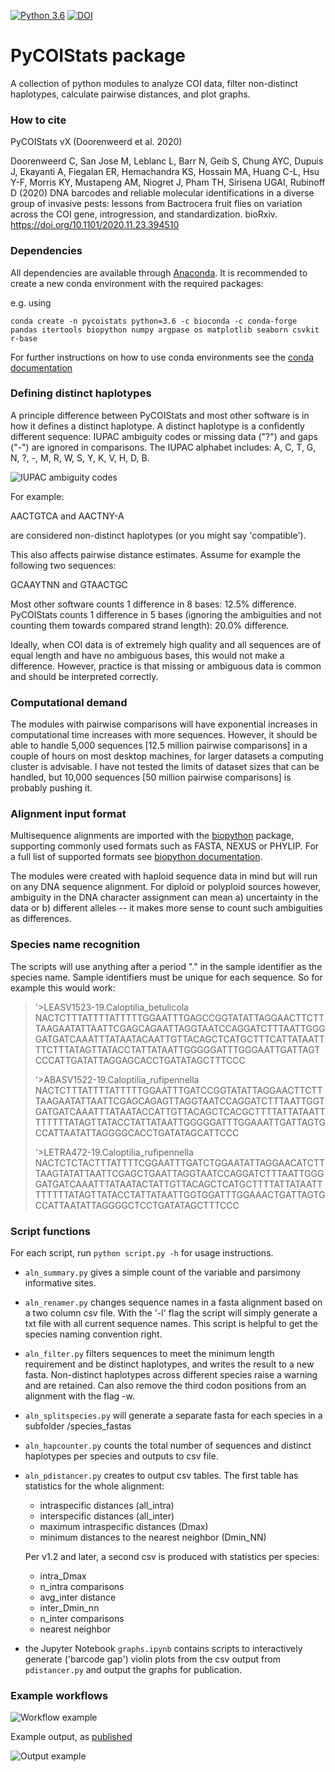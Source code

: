 [![Python 3.6](https://img.shields.io/badge/python-3.6-blue.svg)](https://www.python.org/downloads/release/python-360/)
[![DOI](https://zenodo.org/badge/264048060.svg)](https://zenodo.org/badge/latestdoi/264048060)

# PyCOIStats package
A collection of python modules to analyze COI data, filter non-distinct haplotypes, calculate pairwise distances, and plot graphs.


### How to cite

PyCOIStats vX (Doorenweerd et al. 2020)

Doorenweerd C, San Jose M, Leblanc L, Barr N, Geib S, Chung AYC, Dupuis J, Ekayanti A, Fiegalan ER, Hemachandra KS, Hossain MA, Huang C-L, Hsu Y-F, Morris KY, Mustapeng AM, Niogret J, Pham TH, Sirisena UGAI, Rubinoff D (2020) DNA barcodes and reliable molecular identifications in a diverse group of invasive pests: lessons from Bactrocera fruit flies on variation across the COI gene, introgression, and standardization. bioRxiv. https://doi.org/10.1101/2020.11.23.394510 

### Dependencies

All dependencies are available through [Anaconda](https://anaconda.org/anaconda/repo). It is recommended to create a new conda environment with the required packages:

e.g. using

```conda create -n pycoistats python=3.6 -c bioconda -c conda-forge pandas itertools biopython numpy argpase os matplotlib seaborn csvkit r-base```

For further instructions on how to use conda environments see the [conda documentation](https://docs.conda.io/projects/conda/en/latest/user-guide/tasks/manage-environments.html)


### Defining distinct haplotypes

A principle difference between PyCOIStats and most other software is in how it defines a distinct haplotype. A distinct haplotype is a confidently different sequence: IUPAC ambiguity codes or missing data ("?") and gaps ("-") are ignored in comparisons. The IUPAC alphabet includes: A, C, T, G, N, ?, -, M, R, W, S, Y, K, V, H, D, B.

![IUPAC ambiguity codes](IUPAC_codes.png)

For example:

AACTGTCA and AACTNY-A

are considered non-distinct haplotypes (or you might say 'compatible').

This also affects pairwise distance estimates. Assume for example the following two sequences:

GCAAYTNN and GTAACTGC

Most other software counts 1 difference in 8 bases: 12.5% difference. PyCOIStats counts 1 difference in 5 bases (ignoring the ambiguities and not counting them towards compared strand length): 20.0% difference.

Ideally, when COI data is of extremely high quality and all sequences are of equal length and have no ambiguous bases, this would not make a difference. However, practice is that missing or ambiguous data is common and should be interpreted correctly.


### Computational demand

The modules with pairwise comparisons will have exponential increases in computational time increases with more sequences. However, it should be able to handle 5,000 sequences [12.5 million pairwise comparisons] in a couple of hours on most desktop machines, for larger datasets a computing cluster is advisable. I have not tested the limits of dataset sizes that can be handled, but 10,000 sequences [50 million pairwise comparisons] is probably pushing it.


### Alignment input format

Multisequence alignments are imported with the [biopython](https://biopython.org/) package, supporting commonly used formats such as FASTA, NEXUS or PHYLIP. For a full list of supported formats see [biopython documentation](https://biopython.org/docs/dev/api/Bio.AlignIO.html).

The modules were created with haploid sequence data in mind but will run on any DNA sequence alignment. For diploid or polyploid sources however, ambiguity in the DNA character assignment can mean a) uncertainty in the data or b) different alleles -- it makes more sense to count such ambiguities as differences.

### Species name recognition

The scripts will use anything after a period "." in the sample identifier as the species name. Sample identifiers must be unique for each sequence. So for example this would work:

>'>LEASV1523-19.Caloptilia_betulicola
NACTCTTTATTTTATTTTTGGAATTTGAGCCGGTATATTAGGAACTTCTTTAAGAATATTAATTCGAGCAGAATTAGGTAATCCAGGATCTTTAATTGGGGATGATCAAATTTATAATACAATTGTTACAGCTCATGCTTTCATTATAATTTTCTTTATAGTTATACCTATTATAATTGGGGGATTTGGGAATTGATTAGTCCCATTGATATTAGGAGCACCTGATATAGCTTTCCC
>
>'>ABASV1522-19.Caloptilia_rufipennella
NACTCTTTATTTTATTTTTGGAATTTGATCCGGTATATTAGGAACTTCTTTAAGAATATTAATTCGAGCAGAGTTAGGTAATCCAGGATCTTTAATTGGTGATGATCAAATTTATAATACCATTGTTACAGCTCACGCTTTTATTATAATTTTTTTTATAGTTATACCTATTATAATTGGGGGATTTGGAAATTGATTAGTGCCATTAATATTAGGGGCACCTGATATAGCATTCCC
>
>'>LETRA472-19.Caloptilia_rufipennella
NACTCTCTACTTTATTTTCGGAATTTGATCTGGAATATTAGGAACATCTTTAAGTATATTAATTCGAGCTGAATTAGGTAATCCAGGATCTTTAATTGGGGATGATCAAATTTATAATACTATTGTTACAGCTCATGCTTTTATTATAATTTTTTTTATAGTTATACCTATTATAATTGGTGGATTTGGAAACTGATTAGTGCCATTAATATTAGGGGCTCCTGATATAGCTTTCCC


### Script functions

For each script, run `python script.py -h` for usage instructions.

- `aln_summary.py` gives a simple count of the variable and parsimony informative sites.

- `aln_renamer.py` changes sequence names in a fasta alignment based on a two column csv file. With the '-l' flag the script will simply generate a txt file with all current sequence names. This script is helpful to get the species naming convention right.

- `aln_filter.py` filters sequences to meet the minimum length requirement and be distinct haplotypes, and writes the result to a new fasta. Non-distinct haplotypes across different species raise a warning and are retained. Can also remove the third codon positions from an alignment with the flag -w.

- `aln_splitspecies.py` will generate a separate fasta for each species in a subfolder /species_fastas

- `aln_hapcounter.py` counts the total number of sequences and distinct haplotypes per species and outputs to csv file.

- `aln_pdistancer.py` creates to output csv tables.
    The first table has statistics for the whole alignment:
    - intraspecific distances (all_intra)
    - interspecific distances (all_inter)
    - maximum intraspecific distances (Dmax)
    - minimum distances to the nearest neighbor (Dmin_NN)
    
    Per v1.2 and later, a second csv is produced with statistics per species:
    - intra_Dmax
    - n_intra comparisons
    - avg_inter distance
    - inter_Dmin_nn
    - n_inter comparisons
    - nearest neighbor

- the Jupyter Notebook `graphs.ipynb` contains scripts to interactively generate ('barcode gap') violin plots from the csv output from ```pdistancer.py``` and output the graphs for publication.




### Example workflows

![Workflow example](./docs/workflow_example.png)


Example output, as [published](https://doi.org/https://doi.org/10.1101/2020.11.23.394510)

![Output example](./docs/output_example.png)
